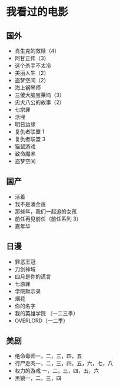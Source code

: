 # 我看过的电影

## 国外
- 肖生克的救赎（4）
- 阿甘正传（3）
- 这个杀手不太冷
- 美丽人生（2）
- 盗梦空间（2）
- 海上钢琴师
- 三傻大脑宝莱坞（3）
- 忠犬八公的故事（2）
- 七宗罪
- 活埋
- 明日边缘
- 复仇者联盟 1
- 复仇者联盟 3
- 猫鼠游戏
- 致命魔术
- 盗梦空间

## 国产
- 活着
- 我不是潘金莲
- 那些年，我们一起追的女孩
- 前任再见前任（前任系列 3）
- 嘉年华

## 日漫
- 罪恶王冠
- 刀剑神域
- 四月是你的谎言
- 七原罪
- 学院默示录
- 烟花
- 你的名字
- 我的英雄学院 （一二三季）
- OVERLORD（一二季）

## 美剧
- 绝命毒师一，二，三，四，五
- 行尸走肉一，二，三，四，五，六，七，八
- 权力的游戏 一，二，三，四，五，六
- 黑镜一，二，三，四


